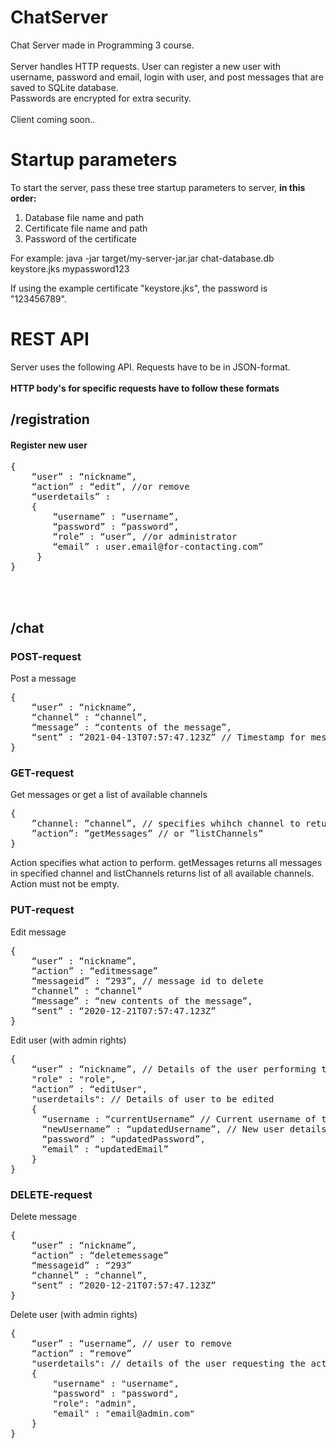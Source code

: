 # ChatServer
Chat Server made in Programming 3 course.
<br>
<br>
Server handles HTTP requests. User can register a new user with username, password and email, login with user, and post messages that are saved to  SQLite database.  
Passwords are encrypted for extra security.  
<br>
Client coming soon..

# Startup parameters
To start the server, pass these tree startup parameters to server, <strong>in this order:</strong> 
1. Database file name and path
2. Certificate file name and path
3. Password of the certificate

For example: java -jar target/my-server-jar.jar chat-database.db keystore.jks mypassword123

If using the example certificate "keystore.jks", the password is "123456789". 

# REST API
Server uses the following API. Requests have to be in JSON-format.
<br><br>
__HTTP body's for specific requests have to follow these formats__
<br>
## <strong>__/registration__</strong>  
#### Register new user
<pre>
{
    “user” : “nickname”,
    “action” : “edit”, //or remove
    “userdetails” :
    {
        “username” : “username”,
        “password” : “password”,
        “role” : “user”, //or administrator
        “email” : user.email@for-contacting.com”
     }
}
</pre>
<br></br>
## <strong>__/chat__</strong>  

### POST-request
Post a message
<pre>
{
    “user” : “nickname”,
    “channel” : “channel”,
    “message” : “contents of the message”,
    “sent” : “2021-04-13T07:57:47.123Z” // Timestamp for message
}
</pre>
### GET-request
Get messages or get a list of available channels
<pre>
{
    ”channel: ”channel”, // specifies whihch channel to return messages from. Must not be empty.
    ”action”: ”getMessages” // or ”listChannels” 
}
</pre>
Action specifies what action to perform. getMessages returns all messages in specified channel and listChannels returns list of all available channels. Action must not be empty.
<br>
### PUT-request 
Edit message
<pre>
{
    “user” : “nickname”,
    “action” : “editmessage”
    “messageid” : “293”, // message id to delete
    “channel” : “channel”
    “message” : “new contents of the message”,
    “sent” : “2020-12-21T07:57:47.123Z”
}
</pre>
Edit user (with admin rights)
<pre>
{
    “user” : “nickname”, // Details of the user performing the action
    "role" : "role",
    “action” : “editUser",
    "userdetails": // Details of user to be edited
    {
      “username : “currentUsername” // Current username of the user to be edited
      “newUsername” : “updatedUsername”, // New user details || or old details if not updating everything
      “password” : “updatedPassword”, 
      “email” : “updatedEmail”
    }
}
</pre>
### DELETE-request
Delete message
<pre>
{
    “user” : “nickname”,
    “action” : “deletemessage”
    “messageid” : “293”
    “channel” : “channel”,
    “sent” : “2020-12-21T07:57:47.123Z”
}
</pre>

Delete user (with admin rights)
<pre>
{
    “user” : “username”, // user to remove
    “action” : “remove”
    "userdetails": // details of the user requesting the action
    {
        "username" : "username",
        "password" : "password",
        "role": "admin",
        "email" : "email@admin.com"
    }
}
</pre>

